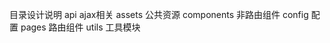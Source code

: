 目录设计说明
api         ajax相关
assets      公共资源
components  非路由组件
config      配置
pages       路由组件
utils       工具模块
